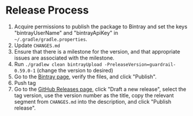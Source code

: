 # Release Process

1. Acquire permissions to publish the package to Bintray and set the keys "bintrayUserName" and "bintrayApiKey" in `~/.gradle/gradle.properties`.
1. Update `CHANGES.md`
1. Ensure that there is a milestone for the version, and that appropriate issues are associated with the milestone.
1. Run `./gradlew clean bintrayUpload -PreleaseVersion=guardrail-0.59.0-1` (change the version to desired)
1. Go to the [Bintray page](https://bintray.com/head-thrash/maven/guardrail-gradle-plugin), verify the files, and click "Publish".
1. Push tag
1. Go to the [GitHub Releases page](https://github.com/head-thrash/guardrail-gradle-plugin/releases), click "Draft a new release", select the tag version, use the version number as the title, copy the relevant segment from `CHANGES.md` into the description, and click "Publish release".

